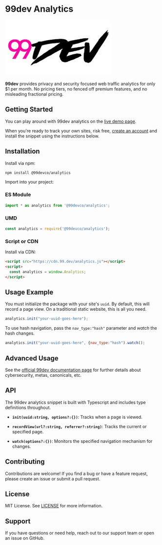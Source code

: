 # 99dev Analytics

![99dev logo](./public/99dev_logo_350x183.jpg)

**99dev** provides privacy and security focused web traffic analytics for only $1 per month. No pricing tiers, no fenced off premium features, and no misleading fractional pricing.

## Getting Started

You can play around with 99dev analytics on the [live demo page](https://demo.99.dev).

When you're ready to track your own sites, risk free, [create an account](https://app.99.dev/#/account-creation) and install the snippet using the instructions below.

## Installation

Install via npm:

```bash
npm install @99devco/analytics
```

Import into your project:

### ES Module

```javascript
import * as analytics from '@99devco/analytics';
```

### UMD

```javascript
const analytics = require('@99devco/analytics');
```

### Script or CDN

Install via CDN:

```html
<script src="https://cdn.99.dev/analytics.js"></script>
<script>
  const analytics = window.Analytics;
</script>
```

## Usage Example

You must initialize the package with your site's `uuid`. By default, this will record a page view. On a traditional static website, this is all you need.

```javascript
analytics.init("your-uuid-goes-here");
```

To use hash navigation, pass the `nav_type:"hash"` parameter and _watch_ the hash changes.

```javascript
analytics.init("your-uuid-goes-here", {nav_type:"hash").watch();
```

## Advanced Usage

See the [official 99dev documentation page](https://99.dev/docs?umd_source=npmjs.com) for further details about cybersecurity, metas, canonicals, etc.

## API

The 99dev analytics snippet is built with Typescript and includes type definitions throughout.

- **`init(uuid:string, options?:{})`**: Tracks when a page is viewed.

- **`recordView(url?:string, referrer?:string)`**: Tracks the current or specified page.

- **`watch(options?:{})`**: Monitors the specified navigation mechanism for changes.

## Contributing

Contributions are welcome! If you find a bug or have a feature request, please create an issue or submit a pull request.

## License

MIT License. See [LICENSE](./LICENSE) for more information.

## Support

If you have questions or need help, reach out to our support team or open an issue on GitHub.

